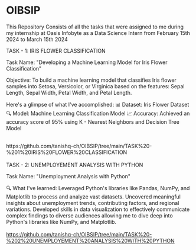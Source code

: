 # OIBSIP

This Repository Consists of all the tasks that were assigned to me during my internship at Oasis Infobyte as a Data Science Intern from February 15th 2024 to March 15th 2024

TASK - 1:
IRIS FLOWER CLASSIFICATION

Task Name: "Developing a Machine Learning Model for Iris Flower Classification"

Objective: To build a machine learning model that classifies Iris flower samples into Setosa, Versicolor, or Virginica based on the features: Sepal Length, Sepal Width, Petal Width, and Petal Length.

Here's a glimpse of what I've accomplished:
📊 Dataset: Iris Flower Dataset
🔍 Model: Machine Learning Classification Model
📈 Accuracy: Achieved an accuracy score of 95% using K - Nearest Neighbors and Decision Tree Model

<br>
https://github.com/tanishq-ch/OIBSIP/tree/main/TASK%20-%201%20IRIS%20FLOWER%20CLASSIFICATION
<br>
<br>
TASK - 2:
UNEMPLOYEMENT ANALYSIS WITH PYTHON

Task Name: "Unemployment Analysis with Python"

🔍 What I've learned:
Leveraged Python's libraries like Pandas, NumPy, and Matplotlib to process and analyze vast datasets. Uncovered meaningful insights about unemployment trends, contributing factors, and regional variations. Developed skills in data visualization to effectively communicate complex findings to diverse audiences allowing me to dive deep into Python's libraries like NumPy, and Matplotlib.
<br>
<br>
https://github.com/tanishq-ch/OIBSIP/tree/main/TASK%20-%202%20UNEMPLOYEMENT%20ANALYSIS%20WITH%20PYTHON


